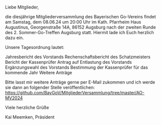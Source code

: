 Liebe Mitglieder,

die diesjährige Mitgliederversammlung des Bayerischen Go-Vereins findet am Samstag, dem 08.06.24 um 20:00 Uhr im Kath. Pfarrheim Haus Augustinus, Georgenstraße 14A, 86152 Augsburg nach der zweiten Runde des 2. Sommer-Go-Treffen Augsburg statt. Hiermit lade ich Euch herzlich dazu ein.

Unsere Tagesordnung lautet:

Jahresbericht des Vorstands
Rechenschaftsbericht des Schatzmeisters
Bericht der Kassenprüfer
Antrag auf Entlastung des Vorstands
Ergänzungswahl des Vorstands
Bestimmung der Kassenprüfer für das kommende Jahr
Weitere Anträge

Bitte lasst mir weitere Anträge gerne per E-Mail zukommen und ich werde sie dann an folgender Stelle veröffentlichen: https://github.com/BayGoV/MitgliederVersammlung/tree/master/AO-MV2024

Viele herzliche Grüße

Kai Meemken, Präsident
